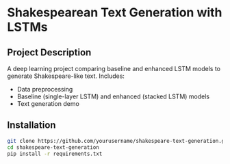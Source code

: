 # Shakespearean Text Generation with LSTMs

## Project Description
A deep learning project comparing baseline and enhanced LSTM models to generate Shakespeare-like text. Includes:
- Data preprocessing
- Baseline (single-layer LSTM) and enhanced (stacked LSTM) models
- Text generation demo

## Installation
```bash
git clone https://github.com/yourusername/shakespeare-text-generation.git
cd shakespeare-text-generation
pip install -r requirements.txt
